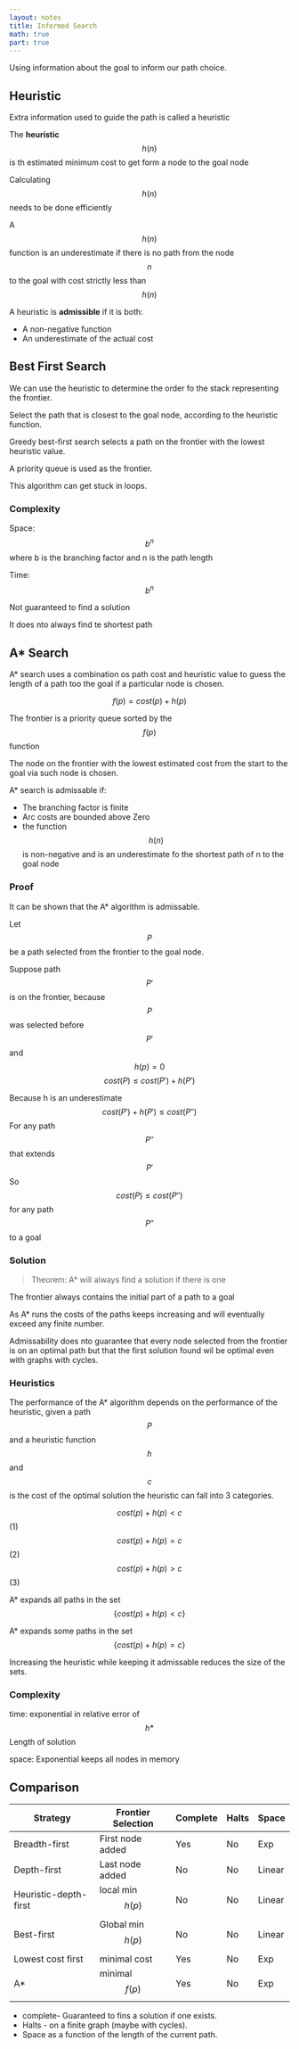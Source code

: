 ```yaml
---
layout: notes
title: Informed Search
math: true
part: true
---
```


Using information about the goal to inform our path choice.

## Heuristic
Extra information used to guide the path is called a heuristic

The **heuristic** $$h(n)$$ is th estimated minimum cost to get form a node to the goal node

Calculating $$h(n)$$ needs to be done efficiently

A $$h(n)$$ function is an underestimate if there is no path from the node $$n$$ to the goal with cost strictly less than $$h(n)$$

A heuristic is **admissible** if it is both:
* A non-negative function
* An underestimate of the actual cost

## Best First Search
We can use the heuristic to determine the order fo the stack representing the frontier.

Select the path that is closest to the goal node, according to the heuristic function.

Greedy best-first search selects a path on the frontier with the lowest heuristic value.

A priority queue is used as the frontier.

This algorithm can get stuck in loops.

### Complexity
Space: $$b^n$$ where b is the branching factor and n is the path length

Time: $$b^n$$

Not guaranteed to find a solution

It does nto always find te shortest path

## A* Search

A* search uses a combination os path cost and heuristic value to guess the length of a path too the goal if a particular node is chosen.

$$
f(p) = {cost}(p) + h(p)
$$

The frontier is a priority queue sorted by the $$f(p)$$ function

The node on the frontier with the lowest estimated cost from the start to the goal via such node is chosen.

A* search is admissable if:
* The branching factor is finite
* Arc costs are bounded above Zero
* the function $$h(n)$$ is non-negative and is an underestimate fo the shortest path of n to the goal node

### Proof
It can be shown that the A* algorithm is admissable.

Let $$P$$ be a path selected from the frontier to the goal node.

Suppose path $$P'$$ is on the frontier, because $$P$$ was selected before $$P'$$ and $$h(p) =0 $$
$$
cost(P) \leq cost(P') + h(P')
$$

Because h is an underestimate
$$
cost(P') + h(P') \leq cost(P'')
$$
For any path $$P''$$ that extends $$P'$$
So $$cost(P) \leq cost(P'')$$ for any path $$P''$$ to a goal

### Solution
>Theorem: A* will always find a solution if there is one

The frontier always contains the initial part of a path to a goal

As A* runs the costs of the paths keeps increasing and will eventually exceed any finite number.

Admissability does nto guarantee that every node selected from the frontier is on an optimal path but that the first solution found wil be optimal even with graphs with cycles.

### Heuristics
The performance of the A* algorithm depends on the performance of the heuristic, given a path $$P$$ and a heuristic function $$h$$ and $$c$$ is the cost of the optimal solution the heuristic can fall into 3 categories.

$$
cost(p) + h(p) \lt c
$$(1)
$$
cost(p) + h(p) = c
$$(2)
$$
cost(p) + h(p) \gt c
$$(3)

A* expands all paths in the set $$\{cost(p) + h(p) \lt c\}$$

A* expands some paths in the set $$\{cost(p) + h(p) = c\}$$

Increasing the heuristic while keeping it admissable reduces the size of the sets. 

### Complexity
time: exponential in relative error of $$h*$$ Length of solution

space: Exponential keeps all nodes in memory

## Comparison
|Strategy|Frontier Selection|Complete|Halts| Space |
|-|-|-|-|-|
|Breadth-first| First node added| Yes | No | Exp|
| Depth-first | Last node added | No | No | Linear|
| Heuristic-depth-first | local min $$h(p)$$| No | No | Linear|
| Best-first | Global min $$h(p)$$| No | No | Linear|
| Lowest cost first| minimal cost | Yes | No | Exp|
| A*| minimal $$f(p)$$ | Yes | No | Exp|

* complete- Guaranteed to fins a solution if one exists.
* Halts - on a finite graph (maybe with cycles).
* Space as a function of the length of the current path.